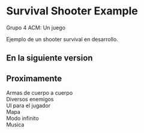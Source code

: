 # Survival Shooter Example
Grupo 4 ACM: Un juego

Ejemplo de un shooter survival en desarrollo.
## En la siguiente version

## Proximamente
Armas de cuerpo a cuerpo  
Diversos enemigos  
UI para el jugador  
Mapa  
Modo infinito  
Musica  
